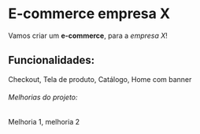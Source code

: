 # E-commerce empresa X

Vamos criar um **e-commerce**, para a *empresa X*!

## Funcionalidades: 

Checkout, Tela de produto, Catálogo, Home com banner

###### Melhorias do projeto:

Melhoria 1, melhoria 2